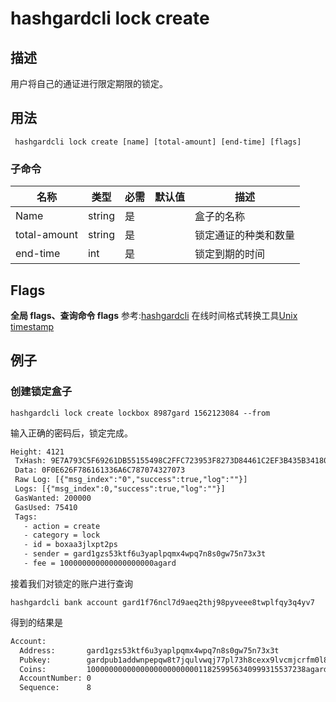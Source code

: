 # hashgardcli lock create

## 描述
用户将自己的通证进行限定期限的锁定。
## 用法
```shell
 hashgardcli lock create [name] [total-amount] [end-time] [flags]
```
### 子命令

| 名称         | 类型   | 必需 | 默认值 | 描述                 |
| ------------ | ------ | -------- | ------ | -------------------- |
| Name         | string | 是       |        | 盒子的名称       |
| total-amount | string | 是       |        | 锁定通证的种类和数量 |
| end-time     | int    | 是       |        | 锁定到期的时间       |



## Flags

**全局 flags、查询命令 flags** 参考:[hashgardcli](../README.md)
 在线时间格式转换工具[Unix timestamp](../features/tool/Unix-timestamp.md)

## 例子
### 创建锁定盒子
```shell
hashgardcli lock create lockbox 8987gard 1562123084 --from
```
输入正确的密码后，锁定完成。
```txt
Height: 4121
 TxHash: 9E7A793C5F69261DB55155498C2FFC723953F8273D84461C2EF3B435B3418020
 Data: 0F0E626F786161336A6C787074327073
 Raw Log: [{"msg_index":"0","success":true,"log":""}]
 Logs: [{"msg_index":0,"success":true,"log":""}]
 GasWanted: 200000
 GasUsed: 75410
 Tags:
   - action = create
   - category = lock
   - id = boxaa3jlxpt2ps
   - sender = gard1gzs53ktf6u3yaplpqmx4wpq7n8s0gw75n73x3t
   - fee = 100000000000000000000agard
```

接着我们对锁定的账户进行查询

```shell
hashgardcli bank account gard1f76ncl7d9aeq2thj98pyveee8twplfqy3q4yv7
```

得到的结果是

```txt
Account:
  Address:       gard1gzs53ktf6u3yaplpqmx4wpq7n8s0gw75n73x3t
  Pubkey:        gardpub1addwnpepqw8t7jqulvwqj77pl73h8cexx9lvcmjcrfm0l82h5txec2rjm2zmgwlf7m0
  Coins:         1000000000000000000000000118259956340999315537238agard,8987000000000000000000boxaa3jlxpt2ps
  AccountNumber: 0
  Sequence:      8

```
